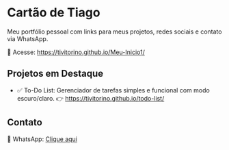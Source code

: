 # Cartão de Tiago

Meu portfólio pessoal com links para meus projetos, redes sociais e contato via WhatsApp.

🔗 Acesse: https://tivitorino.github.io/Meu-Inicio1/

## Projetos em Destaque

- ✅ To-Do List: Gerenciador de tarefas simples e funcional com modo escuro/claro.
  👉 https://tivitorino.github.io/todo-list/

## Contato

📱 WhatsApp: [Clique aqui](https://wa.me/5581995332401)
